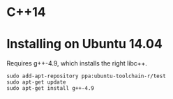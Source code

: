C++14
=====
 
# Installing on Ubuntu 14.04

Requires g++-4.9, which installs the right libc++.

    sudo add-apt-repository ppa:ubuntu-toolchain-r/test
    sudo apt-get update
    sudo apt-get install g++-4.9

